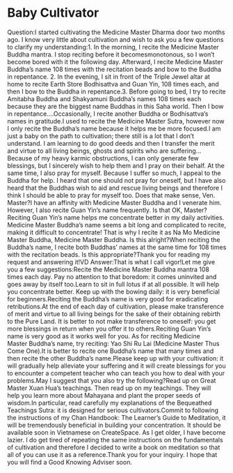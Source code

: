 # Baby Cultivator

Question:I started cultivating the Medicine Master Dharma door two months ago. I know very little about cultivation and wish to ask you a few questions to clarify my understanding:​1. In the morning, I recite the Medicine Master Buddha mantra. I stop reciting before it becomesmonotonous, so I won’t become bored with it the following day. Afterward, I recite Medicine Master Buddha’s name 108 times with the recitation beads and bow to the Buddha in repentance.      2. In the evening, I sit in front of the Triple Jewel altar at home to recite Earth Store Bodhisattva and Guan Yin, 108 times each, and then I bow to the Buddha in repentance.3. Before going to bed, I try to recite Amitabha Buddha and Shakyamuni Buddha’s names 108 times each because they are the biggest name Buddhas in this Saha world. Then I bow in repentance.…Occasionally, I recite another Buddha or Bodhisattva’s names in gratitude.I used to recite the Medicine Master Sutra, however now I only recite the Buddha’s name because it helps me be more focused.I am just a baby on the path to cultivation; there still is a lot that I don’t understand. I am learning to do good deeds and then I transfer the merit and virtue to all living beings, ghosts and spirits who are suffering… Because of my heavy karmic obstructions, I can only generate few blessings, but I sincerely wish to help them and I pray on their behalf. At the same time, I also pray for myself. Because I suffer so much, I appeal to the Buddha for help. I heard that one should not pray for oneself, but I have also heard that the Buddhas wish to aid and rescue living beings and therefore I think I should be able to pray for myself too. Does that make sense, Ven. Master?I have an affinity with Medicine Master Buddha and I venerate him. However, I also recite Guan Yin’s name frequently. Is that OK, Master? Reciting Guan Yin’s name helps me concentrate better in my daily activities. Medicine Master Buddha’s name seems a bit long and complicated to recite, making it difficult to concentrate! That is why I recite it as Na Mo Medicine Master Buddha, Medicine Master Buddha. Is this alright?When reciting the Buddha’s name, I recite both Buddhas’ names at the same time for 108 times with the recitation beads. Is this appropriate?Thank you for reading my request and answering it!​VD  Answer:That is what I call vigor!Let me give you a few suggestions:Recite the Medicine Master Buddha mantra 108 times each day. Pay no attention to that boredom: it comes uninvited and goes away by itself too.Learn to sit in full lotus if at all possible. It will help you concentrate better. Keep up with the bowing daily: it is very beneficial for beginners.Reciting the Buddha’s name is very good for eradicating retributions.At the end of each day of cultivation, please make transference of merit and virtue to all living beings for the sake of their obtaining rebirth to the Pure Land. It is better to not make transference to oneself: you get more blessings in return when you offer it to others.Reciting Guan Yin’s name is very good as it works well for you. As for reciting Medicine Master Buddha’s name, try reciting: Yao Shi Ru Lai (Medicine Master Thus Come One).It is better to recite one Buddha’s name that many times and then recite the other Buddha’s name.Please keep up with your cultivation: it will gradually help alleviate your suffering and it will create blessings for you to encounter a competent teacher who can teach you how to deal with your problems.May I suggest that you also try the following?Read up on Great Master Xuan Hua’s teachings. Then read up on my teachings. They will help you learn more about Mahayana and plant the proper seeds of wisdom.In particular, read carefully my explanations of the Bequeathed Teachings Sutra: it is designed for serious cultivators.Commit to following the instructions of my Chan Handbook: The Learner’s Guide to Meditation, it will be tremendously beneficial in building your concentration. It should be available soon in Vietnamese on CreateSpace. As I get older, I have become lazier. I do get tired of repeating the same instructions on the fundamentals of cultivation and therefore I decided to write a book on meditation so that all of you can use it as a reference.Thank you for your inquiry. I hope that you will find a Good Knowing Adviser soon.